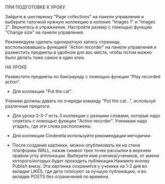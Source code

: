 ПРИ ПОДГОТОВКЕ К УРОКУ

Зайдите в шестеренку "Page collections" на панели управления и выберите галочкой нужную коллекцию в колонке "Images 1" и "Images 2". Вернитесь в упражнение. Настройте размер с помощью функции "Change size" на панели управления.

Рекомендуем сделать однократную запись страницы, воспользовавшись функцией "Action recorder" на панели управления и разместить предметы в удобном для вас месте, чтобы потом можно было делать тоже самое в один клик.

НА УРОКЕ

Разместите предметы по бэкграунду с помощью функции "Play recorded action".

* Для коллекции "Put the cat".

Ученики должны давать по очереди команду "Put the cat...", используя различные предлоги.

* Для урока 3-3-7 есть 3 коллекции с разными словами, которые надо спрятать с помощью функции "Action recorder". Ученикам надо угадать, где эти слова расположены.

* Для коллекции Cinderella используйте рекомендации методички.

* После создания картинки, можно опубликовать ее на стене платформы WALL, нажав символ трех точек рассылки в верхнем правом углу аппликации. Выберете имя ученика/учеников, от имени которого/которых будет проходить публикация.Нажмите кнопку Publish внизу. Эта картинка сохранится у ученика на 1-2 дня во вкладке LIKES, где дети голосуют за лучшую публикацию, и во вкладке POSTS без ограничений по времени. 
